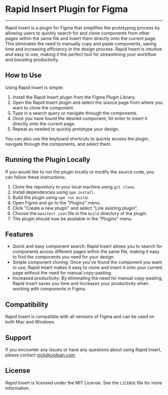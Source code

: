 # Rapid Insert Plugin for Figma

---

Rapid Insert is a plugin for Figma that simplifies the prototyping process by allowing users to quickly search for and clone components from other pages within the same file and insert them directly onto the current page. This eliminates the need to manually copy and paste components, saving time and increasing efficiency in the design process. Rapid Insert is intuitive and easy to use, making it the perfect tool for streamlining your workflow and boosting productivity.

## How to Use

Using Rapid Insert is simple:

1. Install the Rapid Insert plugin from the Figma Plugin Library.
2. Open the Rapid Insert plugin and select the source page from where you want to clone the component.
3. Type in a search query or navigate through the components.
4. Once you have found the desired component, hit enter to insert it directly onto the current page.
5. Repeat as needed to quickly prototype your design.

You can also use the keyboard shortcuts to quickly access the plugin, navigate through the components, and select them.

## Running the Plugin Locally

If you would like to run the plugin locally or modify the source code, you can follow these instructions:

1. Clone the repository to your local machine using `git clone`.
2. Install dependencies using `npm install`.
3. Build the plugin using `npm run build`.
4. Open Figma and go to the "Plugins" menu.
5. Click "Create a new plugin" and select "Link existing plugin".
6. Choose the `manifest.json` file in the `build` directory of the plugin.
7. The plugin should now be available in the "Plugins" menu.

## Features

- Quick and easy component search: Rapid Insert allows you to search for components across different pages within the same file, making it easy to find the components you need for your design.
- Simple component cloning: Once you've found the component you want to use, Rapid Insert makes it easy to clone and insert it onto your current page without the need for manual copy-pasting.
- Increased productivity: By eliminating the need for manual copy-pasting, Rapid Insert saves you time and increases your productivity when working with components in Figma.

## Compatibility

Rapid Insert is compatible with all versions of Figma and can be used on both Mac and Windows.

## Support

If you encounter any issues or have any questions about using Rapid Insert, please contact nick@ciolpan.com.

## License

Rapid Insert is licensed under the MIT License. See the `LICENSE` file for more information.
